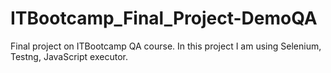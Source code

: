 # ITBootcamp_Final_Project-DemoQA
Final project on ITBootcamp QA course.
In this project I am using Selenium, Testng, JavaScript executor.
